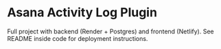 # Asana Activity Log Plugin

Full project with backend (Render + Postgres) and frontend (Netlify).
See README inside code for deployment instructions.
